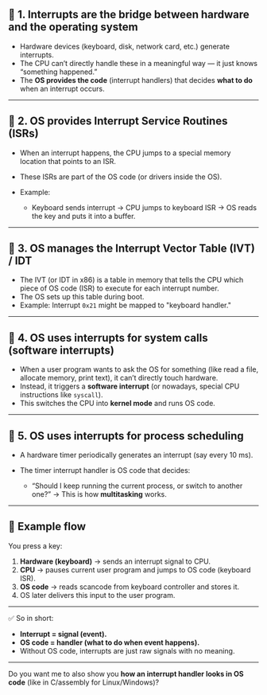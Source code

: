 

## 🔹 1. Interrupts are the bridge between **hardware** and the **operating system**

* Hardware devices (keyboard, disk, network card, etc.) generate interrupts.
* The CPU can’t directly handle these in a meaningful way — it just knows “something happened.”
* The **OS provides the code** (interrupt handlers) that decides **what to do** when an interrupt occurs.

---

## 🔹 2. OS provides **Interrupt Service Routines (ISRs)**

* When an interrupt happens, the CPU jumps to a special memory location that points to an ISR.
* These ISRs are part of the OS code (or drivers inside the OS).
* Example:

  * Keyboard sends interrupt → CPU jumps to keyboard ISR → OS reads the key and puts it into a buffer.

---

## 🔹 3. OS manages the **Interrupt Vector Table (IVT) / IDT**

* The IVT (or IDT in x86) is a table in memory that tells the CPU which piece of OS code (ISR) to execute for each interrupt number.
* The OS sets up this table during boot.
* Example: Interrupt `0x21` might be mapped to "keyboard handler."

---

## 🔹 4. OS uses interrupts for **system calls** (software interrupts)

* When a user program wants to ask the OS for something (like read a file, allocate memory, print text), it can’t directly touch hardware.
* Instead, it triggers a **software interrupt** (or nowadays, special CPU instructions like `syscall`).
* This switches the CPU into **kernel mode** and runs OS code.

---

## 🔹 5. OS uses interrupts for **process scheduling**

* A hardware timer periodically generates an interrupt (say every 10 ms).
* The timer interrupt handler is OS code that decides:

  * “Should I keep running the current process, or switch to another one?”
    → This is how **multitasking** works.

---

## 🔹 Example flow

You press a key:

1. **Hardware (keyboard)** → sends an interrupt signal to CPU.
2. **CPU** → pauses current user program and jumps to OS code (keyboard ISR).
3. **OS code** → reads scancode from keyboard controller and stores it.
4. OS later delivers this input to the user program.

---

✅ So in short:

* **Interrupt = signal (event).**
* **OS code = handler (what to do when event happens).**
* Without OS code, interrupts are just raw signals with no meaning.

---

Do you want me to also show you **how an interrupt handler looks in OS code** (like in C/assembly for Linux/Windows)?
